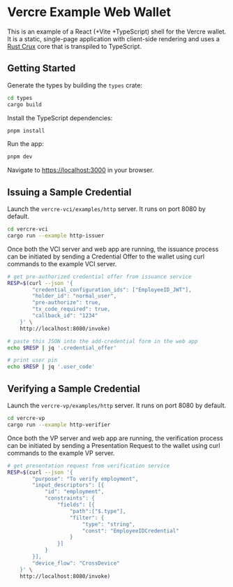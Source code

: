 # Vercre Example Web Wallet

This is an example of a React (+Vite +TypeScript) shell for the Vercre wallet. It is a static,
single-page application with client-side rendering and uses a [Rust Crux](https://github.com/redbadger/crux) core that is transpiled to TypeScript.

## Getting Started

Generate the types by building the `types` crate:

```bash
cd types
cargo build
```

Install the TypeScript dependencies:

```bash
pnpm install
```

Run the app:

```bash
pnpm dev
```

Navigate to [https://localhost:3000](https://localhost:3000) in your browser.

## Issuing a Sample Credential

Launch the `vercre-vci/examples/http` server. It runs on port 8080 by default.

```bash
cd vercre-vci
cargo run --example http-issuer
```

Once both the VCI server and web app are running, the issuance process can be initiated by sending a Credential Offer to the wallet using curl commands to the example VCI server.



```bash
# get pre-authorized credential offer from issuance service
RESP=$(curl --json '{
        "credential_configuration_ids": ["EmployeeID_JWT"],
        "holder_id": "normal_user",
        "pre-authorize": true,
        "tx_code_required": true,
        "callback_id": "1234"
    }' \
    http://localhost:8080/invoke)

# paste this JSON into the add-credential form in the web app
echo $RESP | jq '.credential_offer'

# print user pin
echo $RESP | jq '.user_code'
```


## Verifying a Sample Credential

Launch the `vercre-vp/examples/http` server. It runs on port 8080 by default.

```bash
cd vercre-vp
cargo run --example http-verifier
```

Once both the VP server and web app are running, the verification process can be initiated by sending a Presentation Request to the wallet using curl commands to the example VP server.

```bash
# get presentation request from verification service
RESP=$(curl --json '{
        "purpose": "To verify employment",
        "input_descriptors": [{
            "id": "employment",
            "constraints": {
                "fields": [{
                    "path":["$.type"],
                    "filter": {
                        "type": "string",
                        "const": "EmployeeIDCredential"
                    }
                }]
            }
        }],
        "device_flow": "CrossDevice"
    }' \
    http://localhost:8080/invoke)
